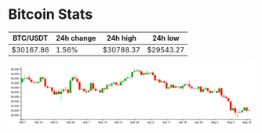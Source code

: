 # Bitcoin Stats

BTC/USDT|24h change|24h high|24h low|
|---|---|---|---|
|$30167.86|1.56%|$30788.37|$29543.27|

<img src="./chart.svg">
